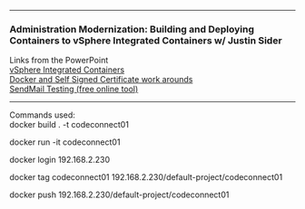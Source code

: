 <style>
  body {background-image:url('github-site-BG.png'); background-repeat: repeat-y; }
  .wrapper {margin-top:75px;}
  header {top:20px!important;
  .session-wrapper{border:1px solid #36373b; border-radius:5px; padding:20px; background-color:##D3D3D3;}
  
</style>
<hr/>

### **Administration Modernization: Building and Deploying Containers to vSphere Integrated Containers w/ Justin Sider**

<div class="session-wrapper">
Links from the PowerPoint
<br>
<a title="vSphere Integrated Containers" href="https://vmware.github.io/vic-product/assets/files/html/1.5/" target="_blank" rel="nofollow">vSphere Integrated Containers</a>
<br> 
<a title="Docker and Self Signed Certificate work arounds" href="https://docs.docker.com/registry/insecure/#use-self-signed-certificates" target="_blank" rel="nofollow">Docker and Self Signed Certificate work arounds</a>
<br> 
<a title="SendMail Testing (free online tool)" href="https://blog.mailtrap.io/powershell-send-email/" target="_blank" rel="nofollow">SendMail Testing (free online tool)</a>
<br> 

<hr/>

<p>
Commands used:
<br>
docker build . -t codeconnect01

docker run -it codeconnect01

docker login 192.168.2.230

docker tag codeconnect01 192.168.2.230/default-project/codeconnect01

docker push 192.168.2.230/default-project/codeconnect01
